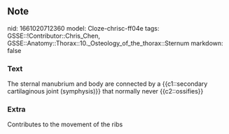 ## Note
nid: 1661020712360
model: Cloze-chrisc-ff04e
tags: GSSE::!Contributor::Chris_Chen, GSSE::Anatomy::Thorax::10._Osteology_of_the_thorax::Sternum
markdown: false

### Text
<div class='toggle'>
  The sternal manubrium and body are connected by a {{c1::secondary
  cartilaginous joint (symphysis)}} that normally never
  {{c2::ossifies}}
</div>

### Extra
<p id="96504a9b-cdcb-496d-a35c-e4179ae18cde" class="">Contributes
to the movement of the ribs
